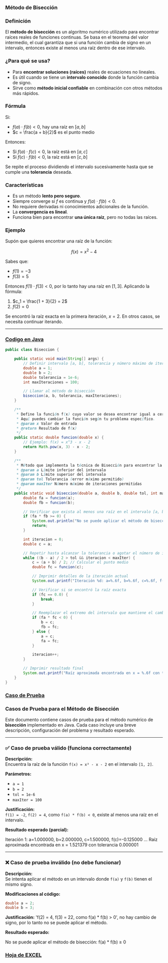 ### **Método de Bisección**

### **Definición**
El **método de bisección** es un algoritmo numérico utilizado para encontrar raíces reales de funciones continuas. Se basa en el teorema del valor intermedio, el cual garantiza que si una función cambia de signo en un intervalo, entonces existe al menos una raíz dentro de ese intervalo.

### **¿Para qué se usa?**
- Para **encontrar soluciones (raíces)** reales de ecuaciones no lineales.
- Es útil cuando se tiene un **intervalo conocido** donde la función cambia de signo.
- Sirve como **método inicial confiable** en combinación con otros métodos más rápidos.

### **Fórmula**

Si:

- $f(a) \cdot f(b) < 0$, hay una raíz en $[a, b]$
- $c = \frac{a + b}{2}$ es el punto medio

Entonces:

- Si $f(a) \cdot f(c) < 0$, la raíz está en $[a, c]$
- Si $f(c) \cdot f(b) < 0$, la raíz está en $[c, b]$

Se repite el proceso dividiendo el intervalo sucesivamente hasta que se cumple una **tolerancia** deseada.

### **Características**
- Es un método **lento pero seguro**.
- Siempre converge si $f$ es continua y $f(a) \cdot f(b) < 0$.
- No requiere derivadas ni conocimientos adicionales de la función.
- La **convergencia es lineal**.
- Funciona bien para encontrar **una única raíz**, pero no todas las raíces.

### **Ejemplo**

Supón que quieres encontrar una raíz de la función:

$$
f(x) = x^2 - 4
$$

Sabes que:
- $f(1) = -3$
- $f(3) = 5$

Entonces $f(1) \cdot f(3) < 0$, por lo tanto hay una raíz en $[1, 3]$. Aplicando la fórmula:

1. $c_1 = \frac{1 + 3}{2} = 2$
2. $f(2) = 0$

Se encontró la raíz exacta en la primera iteración, $x = 2$. En otros casos, se necesita continuar iterando.

---

### [Codigo en Java](Biseccion.java)

```java
public class Biseccion {

    public static void main(String[] args) {
        // Definir intervalo [a, b], tolerancia y número máximo de iteraciones
        double a = 1;
        double b = 2;
        double tolerancia = 1e-6;
        int maxIteraciones = 100;

        // Llamar al método de bisección
        biseccion(a, b, tolerancia, maxIteraciones);
    }

    /**
     * Define la función f(x) cuyo valor se desea encontrar igual a cero.
     * Aquí puedes cambiar la función según tu problema específico.
     * @param x Valor de entrada
     * @return Resultado de f(x)
     */
    public static double funcion(double x) {
        // Ejemplo: f(x) = x^3 - x - 2
        return Math.pow(x, 3) - x - 2;
    }

    /**
     * Método que implementa la técnica de Bisección para encontrar la raíz de una función.
     * @param a Límite inferior del intervalo
     * @param b Límite superior del intervalo
     * @param tol Tolerancia (error máximo permitido)
     * @param maxIter Número máximo de iteraciones permitidas
     */
    public static void biseccion(double a, double b, double tol, int maxIter) {
        double fa = funcion(a);
        double fb = funcion(b);

        // Verificar que exista al menos una raíz en el intervalo [a, b]
        if (fa * fb >= 0) {
            System.out.println("No se puede aplicar el método de bisección: f(a) * f(b) ≥ 0");
            return;
        }

        int iteracion = 0;
        double c = a;

        // Repetir hasta alcanzar la tolerancia o agotar el número de iteraciones
        while ((b - a) / 2 > tol && iteracion < maxIter) {
            c = (a + b) / 2; // Calcular el punto medio
            double fc = funcion(c);

            // Imprimir detalles de la iteración actual
            System.out.printf("Iteración %d: a=%.6f, b=%.6f, c=%.6f, f(c)=%.6f%n", iteracion + 1, a, b, c, fc);

            // Verificar si se encontró la raíz exacta
            if (fc == 0.0) {
                break;
            }

            // Reemplazar el extremo del intervalo que mantiene el cambio de signo
            if (fa * fc < 0) {
                b = c;
                fb = fc;
            } else {
                a = c;
                fa = fc;
            }

            iteracion++;
        }

        // Imprimir resultado final
        System.out.printf("Raíz aproximada encontrada en x = %.6f con tolerancia %.6f%n", c, tol);
    }
}

```

### [Caso de Prueba](Casos_de_Prueba) 

### Casos de Prueba para el Método de Bisección

Este documento contiene casos de prueba para el método numérico de **bisección** implementado en Java. Cada caso incluye una breve descripción, configuración del problema y resultado esperado.

---

### ✅ Caso de prueba válido (funciona correctamente)

**Descripción:**  
Encuentra la raíz de la función `f(x) = x³ - x - 2` en el intervalo `[1, 2]`.

**Parámetros:**
- `a = 1`
- `b = 2`
- `tol = 1e-6`
- `maxIter = 100`

**Justificación:**  
`f(1) = -2`, `f(2) = 4`, como `f(a) * f(b) < 0`, existe al menos una raíz en el intervalo.

**Resultado esperado (parcial):**

Iteración 1: a=1.000000, b=2.000000, c=1.500000, f(c)=-0.125000
...
Raíz aproximada encontrada en x = 1.521379 con tolerancia 0.000001

---

### ❌ Caso de prueba inválido (no debe funcionar)

**Descripción:**  
Se intenta aplicar el método en un intervalo donde `f(a)` y `f(b)` tienen el mismo signo.

**Modificaciones al código:**
```java
double a = 2;
double b = 3;
```

**Justificación:**
'f(2) = 4, f(3) = 22, como f(a) * f(b) > 0', no hay cambio de signo, por lo tanto no se puede aplicar el método.

**Resultado esperado:**

No se puede aplicar el método de bisección: f(a) * f(b) ≥ 0

### [Hoja de EXCEL](Biseccion.xlsx)
